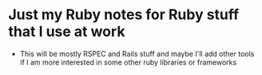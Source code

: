 # Just my Ruby notes for Ruby stuff that I use at work
+ This will be mostly RSPEC and Rails stuff and maybe I'll add other tools if I am more interested in some other ruby libraries or frameworks

